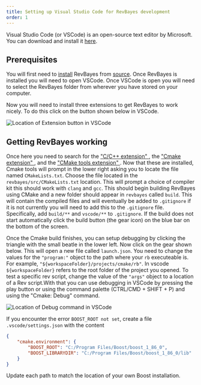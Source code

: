 ```yaml
---
title: Setting up Visual Studio Code for RevBayes development
order: 1
---
```


Visual Studio Code (or VSCode) is an open-source text editor by Microsoft. You can download and install it <a href="https://code.visualstudio.com/Download">here</a>. 

Prerequisites
----------------------

You will first need to <a href="https://revbayes.github.io/compile-windows">install</a> RevBayes from <a href="https://revbayes.github.io/download">source</a>. Once RevBayes is installed you will need to open VSCode. Once VSCode is open you will need to select the RevBayes folder from wherever you have stored on your computer. 

Now you will need to install three extensions to get RevBayes to work nicely. To do this click on the button shown below in VSCode. 

<img src="figures/Extension-button.png" alt="Location of Extension button in VSCode">

Getting RevBayes working 
------------------------

Once here you need to search for the <a href="https://marketplace.visualstudio.com/items?itemName=ms-vscode.cpptools"> "C/C++ extension" </a>, the <a href="https://marketplace.visualstudio.com/items?itemName=twxs.cmake"> "Cmake extension" </a>, and the <a href="https://marketplace.visualstudio.com/items?itemName=ms-vscode.cmake-tools"> "CMake tools extension" </a>.
Now that these are installed, Cmake tools will prompt in the lower right asking you to locate the file named `CMakeLists.txt`. Choose the file located in the `revbayes/src/CMakeLists.txt` location. This will prompt a choice of compiler kit this should work with `clang` and `gcc`. This should begin building RevBayes using CMake and a new folder should appear in `revbayes` called `build`. This will contain the compiled files and will eventually be added to `.gitignore` if it is not currently you will need to add this to the `.gitignore` file. Specifically, add `build/**` and `vscode/**` to `.gitignore`. If the build does not start automatically click the build button (the gear icon) on the blue bar on the bottom of the screen.

Once the Cmake build finishes, you can setup debugging by clicking the triangle with the small beatle in the lower left. Now click on the gear shown below. This will open a new file called `launch.json`. You need to change the values for the `"program:"` object to the path where your `rb` executeable is. For example, `"${workspaceFolder}/projects/cmake/rb"`. In vscode `${workspaceFolder}` refers to the root folder of the project you opened. To test a specific rev script, change the value of the `"args"` object to a location of a Rev script.With that you can use debugging in VSCode by pressing the play button or using the command palette (CTRL/CMD + SHIFT + P) and using the "Cmake: Debug" command.

<img src="figures/screensho2.png" alt="Location of Debug command in VSCode">

If you encounter the error `BOOST_ROOT not set`, create a file `.vscode/settings.json` with the content

```json
{
    "cmake.environment": {
        "BOOST_ROOT": "C:/Program Files/Boost/boost_1_86_0",
        "BOOST_LIBRARYDIR": "C:/Program Files/Boost/boost_1_86_0/lib"
    }
}
```

Update each path to match the location of your own Boost installation.

